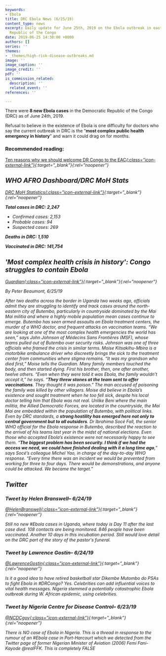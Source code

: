 ```yaml
---
keywords:
- Ebola
title: DRC Ebola News (6/25/19)
content_type: news
excerpt: Daily update for June 25th, 2019 on the Ebola outbreak in eastern Democratic
  Republic of the Congo
date: 2019-06-25 14:30:00 +0000
authors: []
series: ''
themes:
- _themes/high-risk-disease-outbreaks.md
image: ''
image_caption: ''
image_credit: ''
pdf: ''
is_commission_related:
  description: ''
  related_event: ''
references: ''

---
```

There were **8 new Ebola cases** in the Democratic Republic of the Congo (DRC) as of June 24th, 2019.

Refusal to believe in the existence of Ebola is one difficulty for doctors who say the current outbreak in DRC is the “**most complex public health emergency in history**” and warn it could drag on for months.

### Recommended reading: 

[Ten reasons why we should welcome DR Congo to the EAC<i/>{:class=”icon-external-link”}](https://www.theeastafrican.co.ke/news/africa/Ten-reasons-why-we-should-welcome-DR-Congo-to-the-EAC/4552902-5170314-7xwshjz/index.html){:target=”_blank”}{:rel=”noopener”}

## WHO AFRO Dashboard/DRC MoH Stats 

[DRC MoH Statistics<i/>{:class=”icon-external-link”}](https://mailchi.mp/sante.gouv.cd/ebola_kivu_24juin19?e=34c0620338){:target=”_blank”}{:rel=”noopener”}

**Total cases in DRC: 2,247**

* Confirmed cases: 2,153
* Probable cases: 94
* Suspected cases: 269

**Deaths in DRC: 1,510**

**Vaccinated in DRC: 141,754**

## 'Most complex health crisis in history': Congo struggles to contain Ebola

[Guardian<i/>{:class=”icon-external-link”}](https://www.theguardian.com/global-development/2019/jun/25/most-complex-health-crisis-congo-struggles-ebola-drc){:target=”_blank”}{:rel=”noopener”}

_By Peter Beaumont, 6/25/19_

After two deaths across the border in Uganda two weeks ago, officials admit they are struggling to identify and track cases around the north-eastern city of Butembo, particularly in countryside dominated by the Mai Mai militia and where a highly mobile population mean cases continue to emerge. Butembo has seen armed assaults on Ebola treatment centers, the murder of a WHO doctor, and frequent attacks on vaccination teams. “We are looking at one of the most complex health emergencies the world has seen,” says John Johnson of Médecins Sans Frontières (MSF), whose teams pulled out of Butembo over security risks. Johnson was one of three officials who framed the crisis in similar terms. Moise Kitsakihu-Mbira is a motorbike ambulance driver who discreetly brings the sick to the treatment center from communities where stigma remains. “It was my grandson who died first,” Moise tells the Guardian. Many family members touched the body, and then started dying. First his brother, then, one after another, twelve others. “Even when they were told it was Ebola, the family wouldn’t accept it,” he says. “**They threw stones at the team sent to offer vaccinations**. They thought it was poison.” The man accused of poisoning the family was killed by other villagers. Moise did believe in Ebola’s existence and sought treatment when he too fell sick, despite his local doctor telling him that Ebola was not real. Unlike Beni where the main militia, the Allied Democratic Forces, are located in the countryside, the Mai Mai are embedded within the population of Butembo, with political links. Even by DRC standards, a **strong hostility has emerged here not only to central government but to all outsiders**. Dr Ibrahima Socé Fall, the senior WHO official for the Ebola response in Butembo, described the reaction to the arrival of his teams last year in the midst of national elections. Even those who accepted Ebola’s existence were not necessarily happy to see them. “**The biggest problem has been security. I think if we had the access we need, we could have finished dealing with it a long time ago**,” says Socé’s colleague Michel Yao, in charge of the day-to-day WHO response. “Every time there was an incident we would be prevented from working for three to four days. There would be demonstrations, and anyone could be attacked. We became the target.”

## Twitter

### Tweet by Helen Branswell– 6/24/19

[@HelenBranswell<i/>{:class=”icon-external-link”}](https://twitter.com/HelenBranswell/status/1143169690136657920?ref_src=twsrc%5Egoogle%7Ctwcamp%5Enews%7Ctwgr%5Etweet){:target=”_blank”}{:rel=”noopener”}

Still no new #Ebola cases in Uganda, where today is Day 11 after the last case died. 108 contacts are being monitored. 846 people have been vaccinated. Another 10 days in this incubation period. Still would love detail on the DRC part of the story of the pastor's funeral.

### Tweet by Lawrence Gostin– 6/24/19

[@LawrenceGostin<i/>{:class=”icon-external-link”}](https://twitter.com/LawrenceGostin/status/1143205322376527872){:target=”_blank”}{:rel=”noopener”}

Is it a good idea to have retired basketball star Dikembe Mutombo do PSAs to fight Ebola in #DRCongo? Yes. Celebrities can add influential voices to vital health messages. Nigeria stemmed a potentially catastrophic Ebola outbreak during W. African epidemic, using celebrities.

### Tweet by Nigeria Centre for Disease Control– 6/23/19

[@NCDCgov<i/>{:class=”icon-external-link”}](https://twitter.com/NCDCgov/status/1142808451447496708){:target=”_blank”}{:rel=”noopener”}

There is NO case of Ebola in Nigeria. This is a thread in response to the rumour of an #Ebola case in Port-Harcourt which we detected from the Twitter page of former Nigerian Minister of Aviation (2006) Femi Fani-Kayode @realFFK. This is completely FALSE